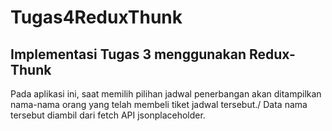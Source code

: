 # Tugas4ReduxThunk

## Implementasi Tugas 3 menggunakan Redux-Thunk
Pada aplikasi ini, saat memilih pilihan jadwal penerbangan akan ditampilkan nama-nama orang yang telah membeli tiket jadwal tersebut./
Data nama tersebut diambil dari fetch API jsonplaceholder.
